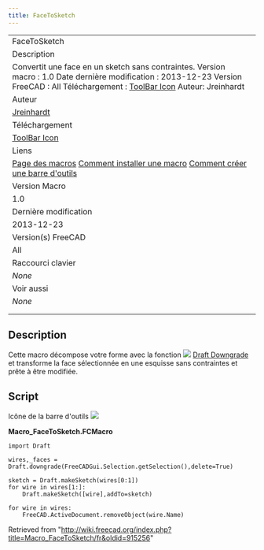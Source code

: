 ```yaml
---
title: FaceToSketch
---
```


|                                                                                                                                                                                                                                                            |
| ---------------------------------------------------------------------------------------------------------------------------------------------------------------------------------------------------------------------------------------------------------- |
| FaceToSketch                                                                                                                                                                                                                                               |
| Description                                                                                                                                                                                                                                                |
| Convertit une face en un sketch sans contraintes. Version macro : 1.0 Date dernière modification : 2013-12-23 Version FreeCAD : All Téléchargement : [ToolBar Icon](https://www.freecadweb.org/wiki/images/6/6e/Macro_FaceToSketch.png) Auteur: Jreinhardt |
| Auteur                                                                                                                                                                                                                                                     |
| [Jreinhardt](/index.php?title=User:Jreinhardt&action=edit&redlink=1 "User:Jreinhardt (page does not exist)")                                                                                                                                               |
| Téléchargement                                                                                                                                                                                                                                             |
| [ToolBar Icon](https://www.freecadweb.org/wiki/images/6/6e/Macro_FaceToSketch.png)                                                                                                                                                                         |
| Liens                                                                                                                                                                                                                                                      |
| [Page des macros](/Macros_recipes/fr "Macros recipes/fr") [Comment installer une macro](/How_to_install_macros/fr "How to install macros/fr") [Comment créer une barre d'outils](/Customize_Toolbars/fr "Customize Toolbars/fr")                           |
| Version Macro                                                                                                                                                                                                                                              |
| 1.0                                                                                                                                                                                                                                                        |
| Dernière modification                                                                                                                                                                                                                                      |
| 2013-12-23                                                                                                                                                                                                                                                 |
| Version(s) FreeCAD                                                                                                                                                                                                                                         |
| All                                                                                                                                                                                                                                                        |
| Raccourci clavier                                                                                                                                                                                                                                          |
| _None_                                                                                                                                                                                                                                                     |
| Voir aussi                                                                                                                                                                                                                                                 |
| _None_                                                                                                                                                                                                                                                     |
|                                                                                                                                                                                                                                                            |
|                                                                                                                                                                                                                                                            |

## Description

Cette macro décompose votre forme avec la fonction ![](/images/Draft_Downgrade.svg) [Draft Downgrade](/Draft_Downgrade/fr "Draft Downgrade/fr") et transforme la face sélectionnée en une esquisse sans contraintes et prête à être modifiée.

## Script

Icône de la barre d'outils ![](/images/Macro_FaceToSketch.png)

**Macro_FaceToSketch.FCMacro**

```
import Draft

wires,_faces = Draft.downgrade(FreeCADGui.Selection.getSelection(),delete=True)

sketch = Draft.makeSketch(wires[0:1])
for wire in wires[1:]:
    Draft.makeSketch([wire],addTo=sketch)

for wire in wires:
    FreeCAD.ActiveDocument.removeObject(wire.Name)
```

Retrieved from "<http://wiki.freecad.org/index.php?title=Macro_FaceToSketch/fr&oldid=915256>"
